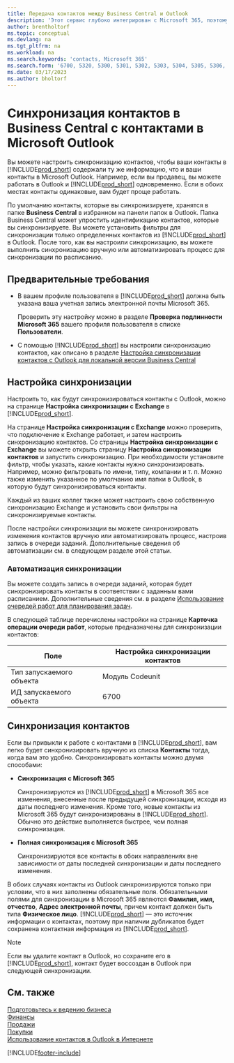 ```yaml
---
title: Передача контактов между Business Central и Outlook
description: 'Этот сервис глубоко интегрирован с Microsoft 365, поэтому вы можете передавать контакты из Outlook в Business Central и наоборот.'
author: brentholtorf
ms.topic: conceptual
ms.devlang: na
ms.tgt_pltfrm: na
ms.workload: na
ms.search.keywords: 'contacts, Microsoft 365'
ms.search.form: '6700, 5320, 5300, 5301, 5302, 5303, 5304, 5305, 5306, 5307, 5308, 5309, 5310, 5311'
ms.date: 03/17/2023
ms.author: bholtorf
---
```

# Синхронизация контактов в Business Central с контактами в Microsoft Outlook

Вы можете настроить синхронизацию контактов, чтобы ваши контакты в [!INCLUDE[prod_short](includes/prod_short.md)] содержали ту же информацию, что и ваши контакты в Microsoft Outlook. Например, если вы продавец, вы можете работать в Outlook и [!INCLUDE[prod_short](includes/prod_short.md)] одновременно. Если в обоих местах контакты одинаковые, вам будет проще работать.  

По умолчанию контакты, которые вы синхронизируете, хранятся в папке **Business Central** в избранном на панели папок в Outlook. Папка Business Central может упростить идентификацию контактов, которые вы синхронизируете. Вы можете установить фильтры для синхронизации только определенных контактов из [!INCLUDE[prod_short](includes/prod_short.md)] в Outlook. После того, как вы настроили синхронизацию, вы можете выполнить синхронизацию вручную или автоматизировать процесс для синхронизации по расписанию.  

## Предварительные требования

- В вашем профиле пользователя в [!INCLUDE[prod_short](includes/prod_short.md)] должна быть указана ваша учетная запись электронной почты Microsoft 365.

  Проверить эту настройку можно в разделе **Проверка подлинности Microsoft 365** вашего профиля пользователя в списке **Пользователи**.
- С помощью [!INCLUDE[prod_short](includes/prod_short.md)] вы настроили синхронизацию контактов, как описано в разделе [Настройка синхронизации контактов с Outlook для локальной версии Business Central](admin-contact-sync-setup-onprem.md)

## Настройка синхронизации

Настроить то, как будут синхронизироваться контакты с Outlook, можно на странице **Настройка синхронизации с Exchange** в [!INCLUDE[prod_short](includes/prod_short.md)]. 

На странице **Настройка синхронизации с Exchange** можно проверить, что подключение к Exchange работает, и затем настроить синхронизацию контактов. Со страницы **Настройка синхронизации с Exchange** вы можете открыть страницу **Настройка синхронизации контактов** и запустить синхронизацию. При необходимости установите фильтр, чтобы указать, какие контакты нужно синхронизировать. Например, можно фильтровать по имени, типу, компании и т. п. Можно также изменить указанное по умолчанию имя папки в Outlook, в которую будут синхронизироваться контакты.  

Каждый из ваших коллег также может настроить свою собственную синхронизацию Exchange и установить свои фильтры на синхронизируемые контакты.  

После настройки синхронизации вы можете синхронизировать изменения контактов вручную или автоматизировать процесс, настроив запись в очереди заданий. Дополнительные сведения об автоматизации см. в следующем разделе этой статьи.

### Автоматизация синхронизации

Вы можете создать запись в очереди заданий, которая будет синхронизировать контакты в соответствии с заданным вами расписанием. Дополнительные сведения см. в разделе [Использование очередей работ для планирования задач](admin-job-queues-schedule-tasks.md). 

В следующей таблице перечислены настройки на странице **Карточка операции очереди работ**, которые предназначены для синхронизации контактов:

|Поле|Настройка синхронизации контактов|
|-----|-----|
|Тип запускаемого объекта|Модуль Codeunit|
|ИД запускаемого объекта|6700|

## Синхронизация контактов

Если вы привыкли к работе с контактами в [!INCLUDE[prod_short](includes/prod_short.md)], вам легко будет синхронизировать вручную из списка **Контакты** тогда, когда вам это удобно. Синхронизировать контакты можно двумя способами:

* **Синхронизация с Microsoft 365**

  Синхронизируются из [!INCLUDE[prod_short](includes/prod_short.md)] в Microsoft 365 все изменения, внесенные после предыдущей синхронизации, исходя из даты последнего изменения. Кроме того, новые контакты из Microsoft 365 будут синхронизированы в [!INCLUDE[prod_short](includes/prod_short.md)]. Обычно это действие выполняется быстрее, чем полная синхронизация. 

* **Полная синхронизация с Microsoft 365**

  Синхронизируются все контакты в обоих направлениях вне зависимости от даты последней синхронизации и даты последнего изменения.  

В обоих случаях контакты из Outlook синхронизируются только при условии, что в них заполнены обязательные поля. Обязательными полями для синхронизации в Microsoft 365 являются **Фамилия, имя, отчество**, **Адрес электронной почты**, причем контакт должен быть типа **Физическое лицо**. [!INCLUDE[prod_short](includes/prod_short.md)] — это источник информации о контактах, поэтому при наличии дубликатов будет сохранена контактная информация из [!INCLUDE[prod_short](includes/prod_short.md)].  

> [!NOTE]
> Если вы удалите контакт в Outlook, но сохраните его в [!INCLUDE[prod_short](includes/prod_short.md)], контакт будет воссоздан в Outlook при следующей синхронизации. 

## См. также

[Подготовьтесь к ведению бизнеса](ui-get-ready-business.md)  
[Финансы](finance.md)  
[Продажи](sales-manage-sales.md)  
[Покупки](purchasing-manage-purchasing.md)  
[Использование контактов в Outlook в Интернете](https://support.office.com/article/Using-contacts-People-in-Outlook-on-the-web-1e3438c7-26b2-420c-87de-3cea9d31b5cb?appver=OWB150)  


[!INCLUDE[footer-include](includes/footer-banner.md)]